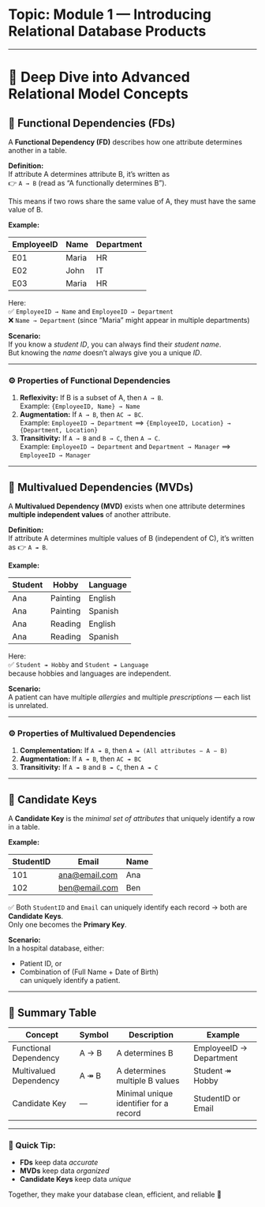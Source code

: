 # Topic: Module 1 — Introducing Relational Database Products

---

# 🧠 Deep Dive into Advanced Relational Model Concepts

## 🔹 Functional Dependencies (FDs)
A **Functional Dependency (FD)** describes how one attribute determines another in a table.

**Definition:**  
If attribute A determines attribute B, it’s written as  
👉 `A → B` (read as “A functionally determines B”).

This means if two rows share the same value of A, they must have the same value of B.

**Example:**

| EmployeeID | Name  | Department |
|-------------|--------|------------|
| E01         | Maria | HR         |
| E02         | John  | IT         |
| E03         | Maria | HR         |

Here:  
✅ `EmployeeID → Name` and `EmployeeID → Department`  
❌ `Name → Department` (since “Maria” might appear in multiple departments)

**Scenario:**  
If you know a *student ID*, you can always find their *student name*.  
But knowing the *name* doesn’t always give you a unique *ID*.

---

### ⚙️ Properties of Functional Dependencies
1. **Reflexivity:** If B is a subset of A, then `A → B`.  
   Example: `{EmployeeID, Name} → Name`
2. **Augmentation:** If `A → B`, then `AC → BC`.  
   Example: `EmployeeID → Department` ⟹ `{EmployeeID, Location} → {Department, Location}`
3. **Transitivity:** If `A → B` and `B → C`, then `A → C`.  
   Example: `EmployeeID → Department` and `Department → Manager` ⟹ `EmployeeID → Manager`

---

## 🔹 Multivalued Dependencies (MVDs)
A **Multivalued Dependency (MVD)** exists when one attribute determines **multiple independent values** of another attribute.

**Definition:**  
If attribute A determines multiple values of B (independent of C), it’s written as 👉 `A ↠ B`.

**Example:**

| Student | Hobby     | Language |
|----------|------------|----------|
| Ana      | Painting  | English  |
| Ana      | Painting  | Spanish  |
| Ana      | Reading   | English  |
| Ana      | Reading   | Spanish  |

Here:  
✅ `Student ↠ Hobby` and `Student ↠ Language`  
because hobbies and languages are independent.

**Scenario:**  
A patient can have multiple *allergies* and multiple *prescriptions* — each list is unrelated.

---

### ⚙️ Properties of Multivalued Dependencies
1. **Complementation:** If `A ↠ B`, then `A ↠ (All attributes − A − B)`  
2. **Augmentation:** If `A ↠ B`, then `AC ↠ BC`  
3. **Transitivity:** If `A ↠ B` and `B ↠ C`, then `A ↠ C`

---

## 🔹 Candidate Keys
A **Candidate Key** is the *minimal set of attributes* that uniquely identify a row in a table.

**Example:**

| StudentID | Email           | Name |
|------------|----------------|------|
| 101        | ana@email.com  | Ana  |
| 102        | ben@email.com  | Ben  |

✅ Both `StudentID` and `Email` can uniquely identify each record → both are **Candidate Keys**.  
Only one becomes the **Primary Key**.

**Scenario:**  
In a hospital database, either:
- Patient ID, or  
- Combination of (Full Name + Date of Birth)  
can uniquely identify a patient.

---

## 🧩 Summary Table

| Concept                | Symbol | Description                            | Example                   |
|-------------------------|--------|----------------------------------------|----------------------------|
| Functional Dependency   | A → B  | A determines B                         | EmployeeID → Department    |
| Multivalued Dependency  | A ↠ B  | A determines multiple B values         | Student ↠ Hobby            |
| Candidate Key           | —      | Minimal unique identifier for a record | StudentID or Email         |

---

### 🧠 Quick Tip:
- **FDs** keep data *accurate*  
- **MVDs** keep data *organized*  
- **Candidate Keys** keep data *unique*  

Together, they make your database clean, efficient, and reliable 💪

